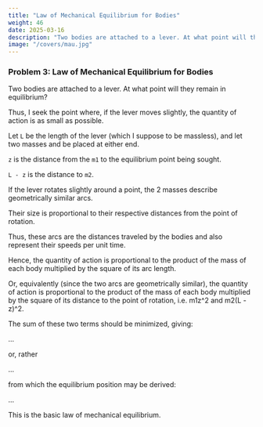 ```yaml
---
title: "Law of Mechanical Equilibrium for Bodies"
weight: 46
date: 2025-03-16
description: "Two bodies are attached to a lever. At what point will they remain in equilibrium?"
image: "/covers/mau.jpg"
---
```




### Problem 3: Law of Mechanical Equilibrium for Bodies

Two bodies are attached to a lever. At what point will they remain in equilibrium?

Thus, I seek the point where, if the lever moves slightly, the quantity of action is as small as
possible.

Let `L` be the length of the lever (which I suppose to be massless), and let two masses and be placed at either end.

`z` is the distance from the `m1` to the equilibrium point being sought.

`L - z` is the distance to `m2`. 

If the lever rotates slightly around a point, the 2 masses describe geometrically similar arcs. 

Their size is proportional to their respective distances from the point of rotation. 

Thus, these arcs are the distances traveled by the bodies and also represent their speeds per unit time.

Hence, the quantity of action is proportional to the product of the mass of each body multiplied by the square of its arc length.

Or, equivalently (since the two arcs are geometrically similar), the quantity of action is proportional to the product of the mass of each body multiplied by the square of its distance to the point of rotation, i.e. m1z^2 and m2(L - z)^2.

The sum of these two terms should be minimized, giving:

...


or, rather

...

from which the equilibrium position may be derived:

...

This is the basic law of mechanical equilibrium.
